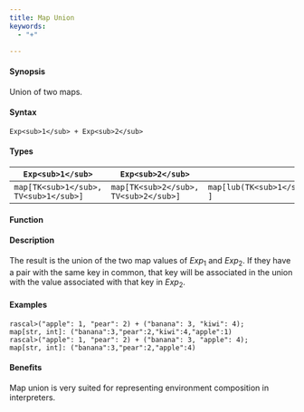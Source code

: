 ```yaml
---
title: Map Union
keywords:
  - "+"

---
```


#### Synopsis

Union of two maps.

#### Syntax

`Exp<sub>1</sub> + Exp<sub>2</sub>`

#### Types

| `Exp<sub>1</sub>`             |  `Exp<sub>2</sub>`             | `Exp<sub>1</sub> + Exp<sub>2</sub>`                             |
| --- | --- | --- |
| `map[TK<sub>1</sub>, TV<sub>1</sub>]` |  `map[TK<sub>2</sub>, TV<sub>2</sub>]` | `map[lub(TK<sub>1</sub>,TK<sub>2</sub>),lub(TK<sub>1</sub>,TK<sub>2</sub>) ]`   |


#### Function

#### Description

The result is the union of the two map values of _Exp_<sub>1</sub> and _Exp_<sub>2</sub>.
If they have a pair with the same key in common, that key will be associated
in the union with the value associated with that key in _Exp_<sub>2</sub>.

#### Examples


```rascal-shell
rascal>("apple": 1, "pear": 2) + ("banana": 3, "kiwi": 4);
map[str, int]: ("banana":3,"pear":2,"kiwi":4,"apple":1)
rascal>("apple": 1, "pear": 2) + ("banana": 3, "apple": 4);
map[str, int]: ("banana":3,"pear":2,"apple":4)
```

#### Benefits

Map union is very suited for representing environment composition in interpreters.


